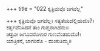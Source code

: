 +++
title = "022 ಕೃತ್ರಿಮವೊ ಜಗವೆಲ್ಲ"

+++
ಕೃತ್ರಿಮವೊ ಜಗವೆಲ್ಲ।   ಸತ್ಯತೆಯದೆಲ್ಲಿಹುದೊ?।  
ಕರ್ತೃವೆನಿಸಿದನೆ ತಾಂ ಗುಪ್ತನಾಗಿಹನು॥  
ಚತ್ರವೀ ಜಗವಿದರೊಳಾರ ಗುಣವೆಂತಹುದೊ!।  
ಯಾತ್ರಿಕನೆ, ಜಾಗರಿರೊ - ಮಂಕುತಿಮ್ಮ॥  
